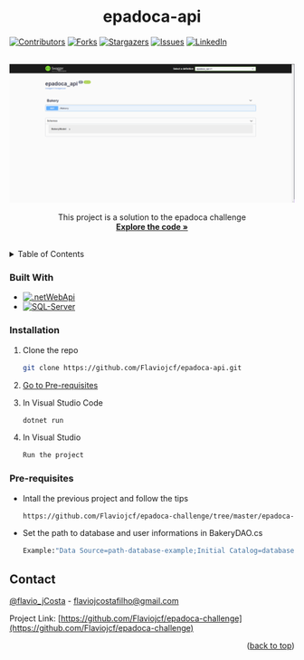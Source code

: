 <a name="readme-top"></a>
<h1 align="center">epadoca-api</h1>

[![Contributors][contributors-shield]][contributors-url]
[![Forks][forks-shield]][forks-url]
[![Stargazers][stars-shield]][stars-url]
[![Issues][issues-shield]][issues-url]
[![LinkedIn][linkedin-shield]][linkedin-url]

<br />
<div align="center">
  <a href="https://github.com/Flaviojcf/epadoca-api">
    <img src="./epadoca-api.png" alt="epadoca-api">
  </a>


  <p align="center">
    This project is a solution to the epadoca challenge
    <br />
    <a href="https:/github.com/flaviojcf/epadoca-api" target="_blank"><strong>Explore the code »</strong></a>
    <br />
    <br />
  </p>
</div>

<details>
  <summary>Table of Contents</summary>
  <ol>
    <li>
      <ul>
        <li><a href="#built-with">Built With</a></li>
      </ul>
    </li>
    <li>
      <ul>
        <li><a href="#installation">Installation</a></li>
        <li><a href="#pre-requisites">Pre-requisites</a></li>
      </ul>
    </li>
    <li><a href="#contact">Contact</a></li>
  </ol>
</details>


### Built With
- [![.netWebApi][.net-api]][.net-api-url]
- [![SQL-Server][SQL-Server]][SQL-Server-url]





### Installation

1. Clone the repo
   ```sh
   git clone https://github.com/Flaviojcf/epadoca-api.git
   ```
2. <a href="#pre-requisites">Go to Pre-requisites</a>

3. In Visual Studio Code <br/>
    ```sh
    dotnet run
    ```
4. In Visual Studio
     ```sh
    Run the project
    ```

### Pre-requisites

- Intall the previous project and follow the tips
    ```sh
    https://github.com/Flaviojcf/epadoca-challenge/tree/master/epadoca-challenge
   ```
- Set the path to database and user informations in BakeryDAO.cs
   ```sh
   Example:"Data Source=path-database-example;Initial Catalog=database-name-example;User ID=user-id-example;Password=user-password-example";
  ```








## Contact

[@flavio_jCosta](mailto:flaviojcostafilho@gmail.com) - flaviojcostafilho@gmail.com

Project Link: [https://github.com/Flaviojcf/epadoca-challenge](https://github.com/Flaviojcf/epadoca-challenge)

<p align="right">(<a href="#readme-top">back to top</a>)</p>




[contributors-shield]: https://img.shields.io/github/contributors/flaviojcf/epadoca-challenge.svg?style=for-the-badge
[contributors-url]: https://github.com/flaviojcf/epadoca-challenge/graphs/contributors
[forks-shield]: https://img.shields.io/github/forks/flaviojcf/epadoca-challenge.svg?style=for-the-badge
[forks-url]: https://github.com/flaviojcf/epadoca-challenge/network/members
[stars-shield]: https://img.shields.io/github/stars/flaviojcf/epadoca-challenge.svg?style=for-the-badge
[stars-url]: https://github.com/flaviojcf/epadoca-challenge/stargazers
[issues-shield]: https://img.shields.io/github/issues/flaviojcf/epadoca-challenge.svg?style=for-the-badge
[issues-url]: https://github.com/flaviojcf/epadoca-challenge/issues
[linkedin-shield]: https://img.shields.io/badge/-LinkedIn-black.svg?style=for-the-badge&logo=linkedin&colorB=555
[linkedin-url]: https://www.linkedin.com/in/flávio-jcosta


[.net-api]: https://img.shields.io/badge/.NET-API-9017C0?style=for-the-badge&logo=.NETWebrk&logoColor=white
[.net-api-url]: https://learn.microsoft.com/pt-br/aspnet/web-api/overview/getting-started-with-aspnet-web-api/tutorial-your-first-web-api


[SQL-Server]: https://img.shields.io/badge/SQL-Server-67F7FF?style=for-the-badge&logo=SQL-Server&logoColor=white
[SQL-Server-url]: https://www.microsoft.com/pt-br/sql-server/sql-server-downloads
